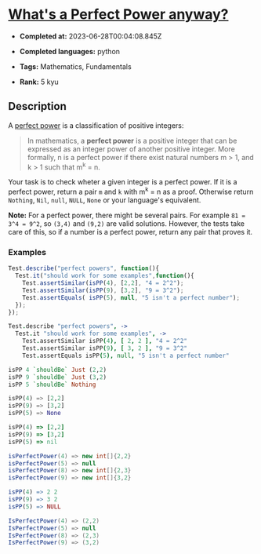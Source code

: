 # [What's a Perfect Power  anyway?](https://www.codewars.com/kata/54d4c8b08776e4ad92000835)

- **Completed at:** 2023-06-28T00:04:08.845Z

- **Completed languages:** python

- **Tags:** Mathematics, Fundamentals

- **Rank:** 5 kyu

## Description

A [perfect power](https://en.wikipedia.org/wiki/Perfect_power) is a classification of positive integers:

> In mathematics, a **perfect power** is a positive integer that can be expressed as an integer power of another positive integer. More formally, n is a perfect power if there exist natural numbers m > 1, and k > 1 such that m<sup>k</sup> = n.

Your task is to check wheter a given integer is a perfect power. If it is a perfect power, return a pair `m` and `k` with m<sup>k</sup> = n as a proof. Otherwise return `Nothing`, `Nil`, `null`, `NULL`, `None` or your language's equivalent.

**Note:** For a perfect power, there might be several pairs. For example `81 = 3^4 = 9^2`, so `(3,4)` and `(9,2)` are valid solutions. However, the tests take care of this, so if a number is a perfect power, return any pair that proves it.

### Examples
```javascript
Test.describe("perfect powers", function(){
  Test.it("should work for some examples",function(){
    Test.assertSimilar(isPP(4), [2,2], "4 = 2^2");
    Test.assertSimilar(isPP(9), [3,2], "9 = 3^2");
    Test.assertEquals( isPP(5), null, "5 isn't a perfect number");
  });
});
```
```coffeescript
Test.describe "perfect powers", ->
  Test.it "should work for some examples", ->
    Test.assertSimilar isPP(4), [ 2, 2 ], "4 = 2^2"
    Test.assertSimilar isPP(9), [ 3, 2 ], "9 = 3^2"
    Test.assertEquals isPP(5), null, "5 isn't a perfect number"
```
```haskell
isPP 4 `shouldBe` Just (2,2)
isPP 9 `shouldBe` Just (3,2)
isPP 5 `shouldBe` Nothing
```
```python
isPP(4) => [2,2]
isPP(9) => [3,2]
isPP(5) => None
```
```ruby
isPP(4) => [2,2]
isPP(9) => [3,2]
isPP(5) => nil
```
```java
isPerfectPower(4) => new int[]{2,2}
isPerfectPower(5) => null
isPerfectPower(8) => new int[]{2,3}
isPerfectPower(9) => new int[]{3,2}
```
```r
isPP(4) => 2 2
isPP(9) => 3 2
isPP(5) => NULL
```
```csharp
IsPerfectPower(4) => (2,2)
IsPerfectPower(5) => null
IsPerfectPower(8) => (2,3)
IsPerfectPower(9) => (3,2)
```
